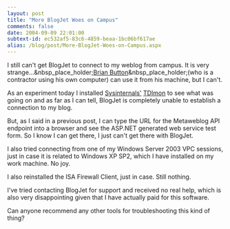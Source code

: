 ```yaml
---
layout: post
title: "More BlogJet Woes on Campus"
comments: false
date: 2004-09-09 22:01:00
subtext-id: ec532af5-83c6-4859-beaa-1bc06bf617ae
alias: /blog/post/More-BlogJet-Woes-on-Campus.aspx
---
```



I still can't get BlogJet to connect to my weblog from campus. It is very strange...&nbsp_place_holder;[Brian Button](http://dotnetjunkies.com/WebLog/oneagilecoder/)&nbsp_place_holder;(who is a contractor using his own computer) can use it from his machine, but I can't.

As an experiment today I installed [Sysinternals'](http://www.sysinternals.com/) [TDImon](http://www.sysinternals.com/ntw2k/freeware/tdimon.shtml) to see what was going on and as far as I can tell, BlogJet is completely unable to establish a connection to my blog.

But, as I said in a previous post, I can type the URL for the Metaweblog API endpoint into a browser and see the ASP.NET generated web service test form. So I know I can get there, I just can't get there with BlogJet.

I also tried connecting from one of my Windows Server 2003 VPC sessions, just in case it is related to Windows XP SP2, which I have installed on my work machine. No joy.

I also reinstalled the ISA Firewall Client, just in case. Still nothing.

I've tried contacting BlogJet for support and received no real help, which is also very disappointing given that I have actually paid for this software.

Can anyone recommend any other tools for troubleshooting this kind of thing?
